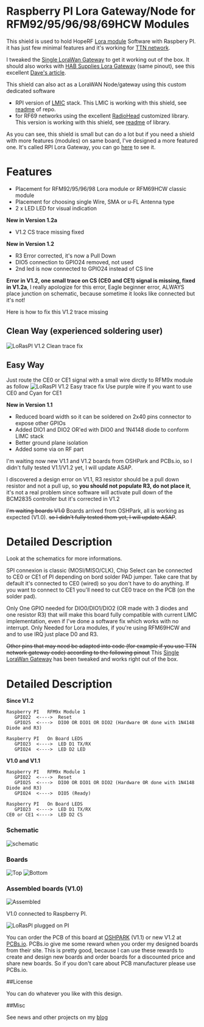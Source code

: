 Raspberry PI Lora Gateway/Node for RFM92/95/96/98/69HCW Modules
===============================================================

This shield is used to hold HopeRF [Lora module][4] Software with Raspbery PI. it has just few minimal features and it's working for [TTN network][1]. 

I tweaked the [Single LoraWan Gateway][5] to get it working out of the box. It should also works with [HAB Supplies Lora Gateway][7] (same pinout), see this excellent [Dave's article][6].

This shield can also act as a LoraWAN Node/gateway using this custom dedicated software    
- RPI version of [LMIC][9] stack. This LMIC is working with this shield, see [readme][13] of repo.
- for RF69 networks using the excellent [RadioHead][10] customized library. This version is working with this shield, see [readme][12] of library.

As you can see, this shield is small but can do a lot but if you need a shield with more features (modules) on same board, I've designed a more featured one. It's called RPI Lora Gateway, you can go [here][11] to see it.

Features
========
- Placement for RFM92/95/96/98 Lora module or RFM69HCW classic module
- Placement for choosing single Wire, SMA or u-FL Antenna type
- 2 x LED LED for visual indication

**New in Version 1.2a**

- V1.2 CS trace missing fixed

**New in Version 1.2**

- R3 Error corrected, it's now a Pull Down
- DIO5 connection to GPIO24 removed, not used
- 2nd led is now connected to GPIO24 instead of CS line

**Error in V1.2, one small trace on CS (CE0 and CE1) signal is missing, fixed in V1.2a**, I really apologize for this error, Eagle beginner error, ALWAYS place junction on schematic, because sometime it looks like connected but it's not!

Here is how to fix this V1.2 trace missing

Clean Way (experienced soldering user)
---------------------------------------
<img src="https://raw.githubusercontent.com/hallard/LoRasPI/master/images/LoRasPI-clean-fix.jpg" alt="LoRasPI V1.2 Clean trace fix">

Easy Way
--------
Just route the CE0 or CE1 signal with a small wire dirctly to RFM9x module as follow
<img src="https://raw.githubusercontent.com/hallard/LoRasPI/master/images/LoRasPI-easy-fix.jpg" alt="LoRasPI V1.2 Easy trace fix">
Use purple wire if you want to use CE0 and Cyan for CE1

**New in Version 1.1**

- Reduced board width so it can be soldered on 2x40 pins connector to expose other GPIOs
- Added DIO1 and DIO2 OR'ed with DIO0 and 1N4148 diode to conform LIMC stack
- Better ground plane isolation
- Added some via on RF part 

I'm waiting now new V1.1 and V1.2 boards from OSHPark and PCBs.io, so I didn't fully tested V1.1/V1.2 yet, I will update ASAP.

I discovered a design error on V1.1, R3 resistor should be a pull down resistor and not a pull up, so **you should not populate R3, do not place it**, it's not a real problem since software will activate pull down of the BCM2835 controller but it's corrected in V1.2

~~I'm waiting boards V1.0~~ Boards arrived from OSHPark, all is working as expected (V1.0). ~~so I didn't fully tested them yet, I will update ASAP~~.

Detailed Description
====================

Look at the schematics for more informations.

SPI connexion is classic (MOSI/MISO/CLK), Chip Select can be connected to CE0 or CE1 of PI depending on bord solder PAD jumper.
Take care that by default it's connected to CE0 (wired) so you don't have to do anything. If you want to connect to CE1 you'll need to cut CE0 trace on the PCB (on the solder pad).

Only One GPIO needed for DIO0/DIO1/DIO2 (OR made with 3 diodes and one resistor R3) that will make this board fully compatible with current LIMC implementation, even if I've done a software fix which works with no interrupt. Only Needed for Lora modules, if you're using RFM69HCW and and to use IRQ just place D0 and R3.

~~Other pins that may need be adapted into code (for example if you use TTN network gateway code) according to the following pinout~~ This [Single LoraWan Gateway][5] has been tweaked and works right out of the box.

Detailed Description
====================

**Since V1.2**
```
Raspberry PI   RFM9x Module 1
   GPIO22  <---->  Reset
   GPIO25  <---->  DIO0 OR DIO1 OR DIO2 (Hardware OR done with 1N4148 Diode and R3)

Raspberry PI   On Board LEDS
   GPIO23  <---->  LED D1 TX/RX
   GPIO24  <---->  LED D2 LED
```

**V1.0 and V1.1**
```
Raspberry PI   RFM9x Module 1
   GPIO22  <---->  Reset
   GPIO25  <---->  DIO0 OR DIO1 OR DIO2 (Hardware OR done with 1N4148 Diode and R3)
   GPIO24  <---->  DIO5 (Ready)

Raspberry PI   On Board LEDS
   GPIO23  <---->  LED D1 TX/RX
CE0 or CE1 <---->  LED D2 CS
```

### Schematic  
![schematic](https://raw.githubusercontent.com/hallard/LoRasPI/master/images/LoRasPI-sch.png)  

### Boards  
<img src="https://raw.githubusercontent.com/hallard/LoRasPI/master/images/LoRasPI-top.png" alt="Top">    

<img src="https://raw.githubusercontent.com/hallard/LoRasPI/master/images/LoRasPI-bot.png" alt="Bottom"> 

### Assembled boards (V1.0)

<img src="https://raw.githubusercontent.com/hallard/LoRasPI/master/images/LoRasPI-assembled.jpg" alt="Assembled">    

V1.0 connected to Raspberry PI.

<img src="https://raw.githubusercontent.com/hallard/LoRasPI/master/images/LoRasPI-on-Pi.jpg" alt="LoRasPI plugged on PI">

You can order the PCB of this board at [OSHPARK][3] (V1.1) or new V1.2 at [PCBs.io][8]. PCBs.io give me some reward when you order my designed boards from their site. This is pretty good, because I can use these rewards to create and design new boards and order boards for a discounted price and share new boards. So if you don't care about PCB manufacturer please use PCBs.io.

##License

You can do whatever you like with this design.

##Misc

See news and other projects on my [blog][2] 

[1]: https://staging.thethingsnetwork.org/wiki/Hardware/Gateways/DIY 
[2]: https://hallard.me
[3]: https://oshpark.com/shared_projects/BVwV2j3b
[4]: http://www.hoperf.com/rf_transceiver/lora/
[5]: https://github.com/hallard/single_chan_pkt_fwd
[6]: http://www.daveakerman.com/?p=1719
[7]: https://store.uputronics.com/index.php?route=product/product&search=lora&product_id=68
[8]: https://PCBs.io/share/zvXL8
[9]: https://github.com/hallard/arduino-lmic/tree/rpi
[10]: https://github.com/hallard/RadioHead
[11]: https://github.com/hallard/RPI-Lora-Gateway
[12]: https://github.com/hallard/RadioHead/blob/master/README.md
[13]: https://github.com/hallard/arduino-lmic/blob/rpi/README.md
